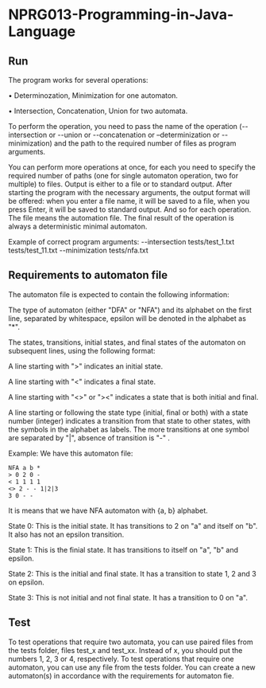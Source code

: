 # NPRG013-Programming-in-Java-Language

## Run
The program works for several operations:

•	Determinozation, Minimization for one automaton.

•	Intersection, Concatenation, Union for two automata.

To perform the operation, you need to pass the name of the operation 
(--intersection or --union or  --concatenation or –determinization or --minimization) and the path to the required number of files as program arguments.

You can perform more operations at once, for each you need to specify the required number of paths (one for single automaton operation, two for multiple) to files. Output is either to a file or to standard output. After starting the program with the necessary arguments, the output format will be offered: when you enter a file name, it will be saved to a file, when you press Enter, it will be saved to standard output. And so for each operation.
The file means the automation file. The final result of the operation is always a deterministic minimal automaton.

Example of correct program arguments: 
--intersection tests/test_1.txt tests/test_11.txt --minimization tests/nfa.txt

## Requirements to automaton file
The automaton file is expected to contain the following information:

The type of automaton (either "DFA" or "NFA") and its alphabet on the first line, separated by whitespace, epsilon will be denoted in the alphabet as "*".

The states, transitions, initial states, and final states of the automaton on subsequent lines, using the following format:

A line starting with ">" indicates an initial state.

A line starting with "<" indicates a final state.

A line starting with "<>" or "><" indicates a state that is both initial and final.

A line starting or following the state type (initial, final or both) with a state number (integer) indicates a transition from that state to other states, with the symbols in the alphabet as labels. The more transitions at one symbol are separated by "|", absence of transition is "-" .

Example: 
We have this automaton file:
```
NFA a b *
> 0 2 0 -
< 1 1 1 1
<> 2 - - 1|2|3
3 0 - -
```
It is means that we have NFA automaton with {a, b} alphabet.

State 0: This is the initial state. It has transitions to 2 on "a" and itself on "b". It also has not an epsilon transition.

State 1: This is the finial state. It has transitions to itself on "a", "b" and epsilon.

State 2: This is the initial and final state. It has a transition to state 1, 2 and 3 on epsilon.

State 3: This is not initial and not final state. It has a transition to 0 on "a".

## Test
To test operations that require two automata, you can use paired files from the tests folder, files test_x and test_xx.  Instead of x, you should put the numbers 1, 2, 3 or 4, respectively. To test operations that require one automaton, you can use any file from the tests folder. You can create a new automaton(s) in accordance with the requirements for automaton fie.


